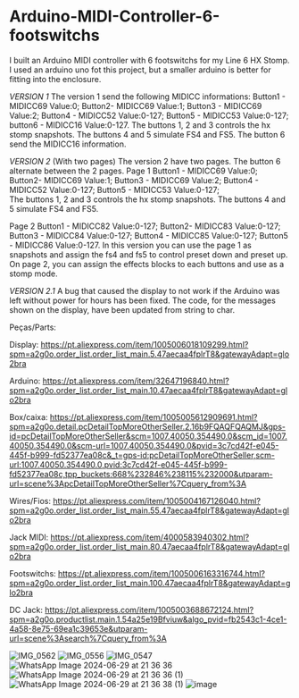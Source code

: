# Arduino-MIDI-Controller-6-footswitchs
I built an Arduino MIDI controller with 6 footswitchs for my Line 6 HX Stomp. I used an arduino uno fot this project, but a smaller arduino is better for fitting into the enclosure. 

*VERSION 1*
The version 1 send the following MIDICC informations: Button1 - MIDICC69 Value:0; Button2- MIDICC69 Value:1; Button3 - MIDICC69 Value:2; Button4 - MIDICC52 Value:0-127; Button5 - MIDICC53 Value:0-127; button6 - MIDICC16 Value:0-127. The buttons 1, 2 and 3 controls the hx stomp snapshots. The buttons 4 and 5 simulate FS4 and FS5. The button 6 send the MIDICC16 information.

*VERSION 2* (With two pages)
The version 2 have two pages. The button 6 alternate between the 2 pages.
Page 1
Button1 - MIDICC69 Value:0; 
Button2- MIDICC69 Value:1; 
Button3 - MIDICC69 Value:2; 
Button4 - MIDICC52 Value:0-127; 
Button5 - MIDICC53 Value:0-127;  
The buttons 1, 2 and 3 controls the hx stomp snapshots. The buttons 4 and 5 simulate FS4 and FS5.

Page 2
Button1 - MIDICC82 Value:0-127; 
Button2- MIDICC83 Value:0-127; 
Button3 - MIDICC84 Value:0-127;
Button4 - MIDICC85 Value:0-127; 
Button5 - MIDICC86 Value:0-127.
In this version you can use the page 1 as snapshots and assign the fs4 and fs5 to control preset down and preset up. On page 2, you can assign the effects blocks to each buttons and use as a stomp mode.

*VERSION 2.1*
A bug that caused the display to not work if the Arduino was left without power for hours has been fixed. The code, for the messages shown on the display, have been updated from string to char.

Peças/Parts:

Display: https://pt.aliexpress.com/item/1005006018109299.html?spm=a2g0o.order_list.order_list_main.5.47aecaa4fplrT8&gatewayAdapt=glo2bra

Arduino: https://pt.aliexpress.com/item/32647196840.html?spm=a2g0o.order_list.order_list_main.10.47aecaa4fplrT8&gatewayAdapt=glo2bra

Box/caixa: https://pt.aliexpress.com/item/1005005612909691.html?spm=a2g0o.detail.pcDetailTopMoreOtherSeller.2.16b9FQAQFQAQMJ&gps-id=pcDetailTopMoreOtherSeller&scm=1007.40050.354490.0&scm_id=1007.40050.354490.0&scm-url=1007.40050.354490.0&pvid=3c7cd42f-e045-445f-b999-fd52377ea08c&_t=gps-id:pcDetailTopMoreOtherSeller,scm-url:1007.40050.354490.0,pvid:3c7cd42f-e045-445f-b999-fd52377ea08c,tpp_buckets:668%232846%238115%232000&utparam-url=scene%3ApcDetailTopMoreOtherSeller%7Cquery_from%3A

Wires/Fios: https://pt.aliexpress.com/item/1005004167126040.html?spm=a2g0o.order_list.order_list_main.55.47aecaa4fplrT8&gatewayAdapt=glo2bra

Jack MIDI: https://pt.aliexpress.com/item/4000583940302.html?spm=a2g0o.order_list.order_list_main.80.47aecaa4fplrT8&gatewayAdapt=glo2bra

Footswitchs: https://pt.aliexpress.com/item/1005006163316744.html?spm=a2g0o.order_list.order_list_main.100.47aecaa4fplrT8&gatewayAdapt=glo2bra

DC Jack: https://pt.aliexpress.com/item/1005003688672124.html?spm=a2g0o.productlist.main.1.54a25e19Bfviuw&algo_pvid=fb2543c1-4ce1-4a58-8e75-69ea1c39653e&utparam-url=scene%3Asearch%7Cquery_from%3A

![IMG_0562](https://github.com/GabrielMirandaFigueiredo/Arduino-MIDI-Controller-6-footswitchs/assets/174227068/25f25815-e665-4705-a992-d5f77de4dd66)
![IMG_0556](https://github.com/GabrielMirandaFigueiredo/Arduino-MIDI-Controller-6-footswitchs/assets/174227068/d6535ae7-4707-4a1d-868b-f393bae023ca)
![IMG_0547](https://github.com/GabrielMirandaFigueiredo/Arduino-MIDI-Controller-6-footswitchs/assets/174227068/7ccceae0-3547-43ce-92f4-9839a68f4740)
![WhatsApp Image 2024-06-29 at 21 36 36](https://github.com/GabrielMirandaFigueiredo/Arduino-MIDI-Controller-6-footswitchs/assets/174227068/6dcd9282-fbfe-49fe-a2bf-5e716088e672)
![WhatsApp Image 2024-06-29 at 21 36 36 (1)](https://github.com/GabrielMirandaFigueiredo/Arduino-MIDI-Controller-6-footswitchs/assets/174227068/ed175674-bd6c-4ddc-9098-25d5f7571f75)
![WhatsApp Image 2024-06-29 at 21 36 38 (1)](https://github.com/GabrielMirandaFigueiredo/Arduino-MIDI-Controller-6-footswitchs/assets/174227068/416a504c-92a3-4651-8b04-15f86d02cdf4)
![image](https://github.com/user-attachments/assets/254efe5c-ea7f-4722-9eca-11557674c76c)

